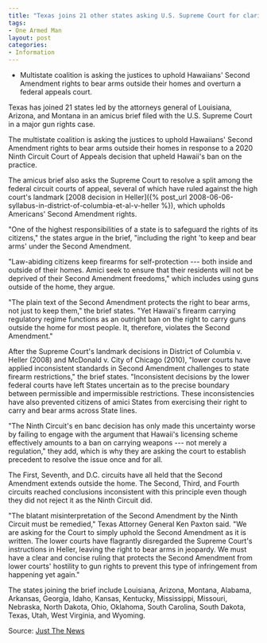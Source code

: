 ```yaml
---
title: "Texas joins 21 other states asking U.S. Supreme Court for clarity on major gun rights case"
tags:
- One Armed Man
layout: post
categories:
- Information
---
```


- Multistate coalition is asking the justices to uphold Hawaiians' Second Amendment rights to bear arms outside their homes and overturn a federal appeals court.

Texas has joined 21 states led by the attorneys general of Louisiana, Arizona, and Montana in an amicus brief filed with the U.S. Supreme Court in a major gun rights case.

The multistate coalition is asking the justices to uphold Hawaiians' Second Amendment rights to bear arms outside their homes in response to a 2020 Ninth Circuit Court of Appeals decision that upheld Hawaii's ban on the practice.

The amicus brief also asks the Supreme Court to resolve a split among the federal circuit courts of appeal, several of which have ruled against the high court's landmark [2008 decision in Heller]({% post_url 2008-06-06-syllabus-in-district-of-columbia-et-al-v-heller %}), which upholds Americans' Second Amendment rights.

"One of the highest responsibilities of a state is to safeguard the rights of its citizens," the states argue in the brief, "including the right 'to keep and bear arms' under the Second Amendment.

"Law-abiding citizens keep firearms for self-protection --- both inside and outside of their homes. Amici seek to ensure that their residents will not be deprived of their Second Amendment freedoms," which includes using guns outside of the home, they argue.

"The plain text of the Second Amendment protects the right to bear arms, not just to keep them," the brief states. "Yet Hawaii's firearm carrying regulatory regime functions as an outright ban on the right to carry guns outside the home for most people. It, therefore, violates the Second Amendment."

After the Supreme Court's landmark decisions in District of Columbia v. Heller (2008) and McDonald v. City of Chicago (2010), "lower courts have applied inconsistent standards in Second Amendment challenges to state firearm restrictions," the brief states. "Inconsistent decisions by the lower federal courts have left States uncertain as to the precise boundary between permissible and impermissible restrictions. These inconsistencies have also prevented citizens of amici States from exercising their right to carry and bear arms across State lines.

"The Ninth Circuit's en banc decision has only made this uncertainty worse by failing to engage with the argument that Hawaii's licensing scheme effectively amounts to a ban on carrying weapons --- not merely a regulation," they add, which is why they are asking the court to establish precedent to resolve the issue once and for all.

The First, Seventh, and D.C. circuits have all held that the Second Amendment extends outside the home. The Second, Third, and Fourth circuits reached conclusions inconsistent with this principle even though they did not reject it as the Ninth Circuit did.

"The blatant misinterpretation of the Second Amendment by the Ninth Circuit must be remedied," Texas Attorney General Ken Paxton said. "We are asking for the Court to simply uphold the Second Amendment as it is written. The lower courts have flagrantly disregarded the Supreme Court's instructions in Heller, leaving the right to bear arms in jeopardy. We must have a clear and concise ruling that protects the Second Amendment from lower courts' hostility to gun rights to prevent this type of infringement from happening yet again."

The states joining the brief include Louisiana, Arizona, Montana, Alabama, Arkansas, Georgia, Idaho, Kansas, Kentucky, Mississippi, Missouri, Nebraska, North Dakota, Ohio, Oklahoma, South Carolina, South Dakota, Texas, Utah, West Virginia, and Wyoming.

Source: [Just The News](https://justthenews.com/nation/states/texas-joins-seeking-supreme-court-clarity-second-amendment-rights)
